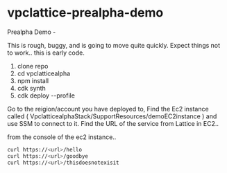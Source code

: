 # vpclattice-prealpha-demo
Prealpha Demo - 

This is rough, buggy, and is going to move quite quickly.  Expect things not to work.. this is early code. 

1. clone repo
2. cd vpclatticealpha
3. npm install
4. cdk synth
5. cdk deploy --profile <yourprofile>

Go to the reigion/account you have deployed to, 
Find the Ec2 instance  called ( VpclatticealphaStack/SupportResources/demoEC2instance ) and use SSM to connect to it.
Find the URL of the service from Lattice in EC2..

from the console of the ec2 instance.. 
```bash
curl https://<url>/hello
curl https://<url>/goodbye
curl https://<url>/thisdoesnotexisit